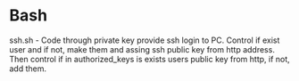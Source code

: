 # Bash
ssh.sh - Code through private key provide ssh login to PC. Control if exist user and if not, make them and assing ssh public key from http address. Then control if in authorized_keys is exists users public key from http, if not, add them.
